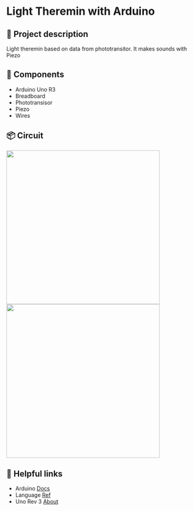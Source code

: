 # Light Theremin with Arduino
## 📄 Project description
Light theremin based on data from phototransitor. It makes sounds with Piezo

## 🚀 Components
* Arduino Uno R3
* Breadboard
* Phototransisor
* Piezo
* Wires

## 📦 Circuit

<img src="https://user-images.githubusercontent.com/119974906/233867386-0e23eeb6-66a7-49c6-8948-f73fd9428bbb.png" width="400" />
<img src="https://user-images.githubusercontent.com/119974906/233867332-22fd4012-5367-48cd-96f5-bbc778ff094b.png" width="400" />


## 📌 Helpful links
* Arduino [Docs](https://docs.arduino.cc/)
* Language [Ref](https://www.arduino.cc/reference/en/) 
* Uno Rev 3 [About](https://docs.arduino.cc/hardware/uno-rev3)
